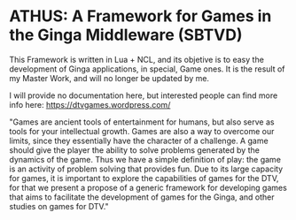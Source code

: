 ATHUS: A Framework for Games in the Ginga Middleware (SBTVD)
================================

This Framework is written in Lua + NCL, and its objetive is to easy the development of Ginga applications, in special, Game ones. It is the result of my Master Work, and will no longer be updated by me.

I will provide no documentation here, but interested people can find more info here: https://dtvgames.wordpress.com/

"Games are ancient tools of entertainment for humans, but also serve as tools for your intellectual growth. Games are also a way to overcome our limits, since they essentially have the character of a challenge. A game should give the player the ability to solve problems generated by the dynamics of the game. Thus we have a simple definition of play: the game is an activity of problem solving that provides fun. Due to its large capacity for games, it is important to explore the capabilities of games for the DTV, for that we present a propose of a generic framework for developing games that aims to facilitate the development of games for the Ginga, and other studies on games for DTV."